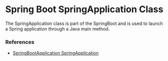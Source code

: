 # Spring Boot SpringApplication Class

The SpringApplication class is part of the SpringBoot and is used to launch a Spring application through a Java main method.

### References
- [SpringBootApplication SpringApplication](https://www.journaldev.com/21556/springbootapplication-springapplication)
